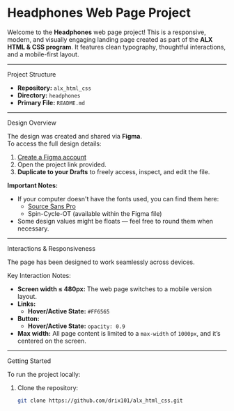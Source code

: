 # Headphones Web Page Project

Welcome to the **Headphones** web page project! 
This is a responsive, modern, and visually engaging landing page created as part of the **ALX HTML & CSS program**. It features clean typography, thoughtful interactions, and a mobile-first layout.

---

Project Structure

- **Repository:** `alx_html_css`
- **Directory:** `headphones`
- **Primary File:** `README.md`

---

Design Overview

The design was created and shared via **Figma**.  
To access the full design details:

1. [Create a Figma account](https://www.figma.com/)
2. Open the project link provided.
3. **Duplicate to your Drafts** to freely access, inspect, and edit the file.

**Important Notes:**
- If your computer doesn't have the fonts used, you can find them here:
  - [Source Sans Pro](https://fonts.google.com/specimen/Source+Sans+Pro)
  - Spin-Cycle-OT (available within the Figma file)
- Some design values might be floats — feel free to round them when necessary.

---

Interactions & Responsiveness

The page has been designed to work seamlessly across devices.

Key Interaction Notes:
- **Screen width ≤ 480px:** The web page switches to a mobile version layout.
- **Links:**
  - **Hover/Active State:** `#FF6565`
- **Button:**
  - **Hover/Active State:** `opacity: 0.9`
- **Max width:** All page content is limited to a `max-width` of `1000px`, and it’s centered on the screen.

---

Getting Started

To run the project locally:

1. Clone the repository:
   ```bash
   git clone https://github.com/drix101/alx_html_css.git
